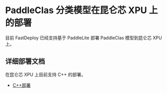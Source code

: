 # PaddleClas 分类模型在昆仑芯 XPU 上的部署
目前 FastDeploy 已经支持基于 PaddleLite 部署 PaddleClas 模型到昆仑芯 XPU 上。


## 详细部署文档

在昆仑芯 XPU 上目前支持 C++ 的部署。

- [C++部署](cpp)
